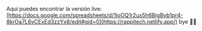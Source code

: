 Aquí puedes encontrar la versión live: [https://docs.google.com/spreadsheets/d/1loOQ1r2ux5h6BigByb1pr4-8krOa7L6vCExEd3zzYx8/edit#gid=0](https://rappitech.netlify.app/)
bye 👋🏻
